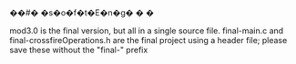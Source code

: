 ��#� �s�o�f�t�E�n�g�
�
�

mod3.0 is the final version, but all in a single source file.
final-main.c and final-crossfireOperations.h are the final project using a header file; please save these without the "final-" prefix
